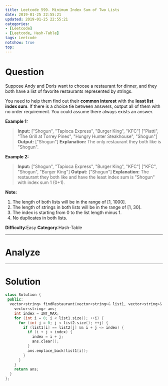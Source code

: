 ```yaml
---
title: Leetcode 599. Minimum Index Sum of Two Lists
date: 2019-01-25 22:55:21
updated: 2019-01-25 22:55:21
categories: 
- [Leetcode]
- [Leetcode, Hash-Table]
tags: Leetcode
notshow: true
top:
---
```


# Question

Suppose Andy and Doris want to choose a restaurant for dinner, and they both have a list of favorite restaurants represented by strings.

You need to help them find out their  **common interest**  with the  **least list index sum**. If there is a choice tie between answers, output all of them with no order requirement. You could assume there always exists an answer.

**Example 1:**  

> **Input:**
> ["Shogun", "Tapioca Express", "Burger King", "KFC"]
> ["Piatti", "The Grill at Torrey Pines", "Hungry Hunter Steakhouse", "Shogun"]
> **Output:** ["Shogun"]
> **Explanation:** The only restaurant they both like is "Shogun".

**Example 2:**  

> **Input:**
> ["Shogun", "Tapioca Express", "Burger King", "KFC"]
> ["KFC", "Shogun", "Burger King"]
> **Output:** ["Shogun"]
> **Explanation:** The restaurant they both like and have the least index sum is "Shogun" with index sum 1 (0+1).

**Note:**  

1. The length of both lists will be in the range of [1, 1000].
2. The length of strings in both lists will be in the range of [1, 30].
3. The index is starting from 0 to the list length minus 1.
4. No duplicates in both lists.

**Difficulty**:Easy
**Category**:Hash-Table

<!-- more -->

------------

# Analyze

------------

# Solution

```cpp
class Solution {
 public:
  vector<string> findRestaurant(vector<string>& list1, vector<string>& list2) {
    vector<string> ans;
    int index = INT_MAX;
    for (int i = 0; i < list1.size(); ++i) {
      for (int j = 0; j < list2.size(); ++j) {
        if (list1[i] == list2[j] && i + j <= index) {
          if (i + j < index) {
            index = i + j;
            ans.clear();
          }
          ans.emplace_back(list1[i]);
        }
      }
    }
    return ans;
  }
};
```

<!-- TODO: Try to use hash table to solve this problem. -->


